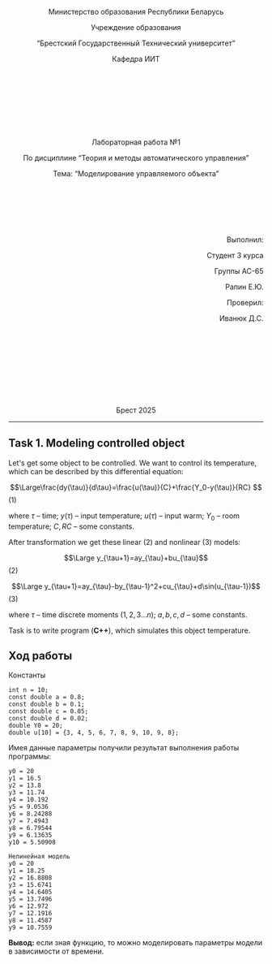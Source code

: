 <p align="center"> Министерство образования Республики Беларусь</p>
<p align="center">Учреждение образования</p>
<p align="center">“Брестский Государственный Технический университет”</p>
<p align="center">Кафедра ИИТ</p>
<br><br><br><br><br><br><br>
<p align="center">Лабораторная работа №1</p>
<p align="center">По дисциплине “Теория и методы автоматического управления”</p>
<p align="center">Тема: “Моделирование управляемого объекта”</p>
<br><br><br><br><br>
<p align="right">Выполнил:</p>
<p align="right">Студент 3 курса</p>
<p align="right">Группы АС-65</p>
<p align="right">Рапин Е.Ю.</p>
<p align="right">Проверил:</p>
<p align="right">Иванюк Д.С.</p>
<br><br><br><br><br><br><br><br>
<p align="center">Брест 2025</p>

---
## Task 1. Modeling controlled object
Let's get some object to be controlled. We want to control its temperature, which can be described by this differential equation:

$$\Large\frac{dy(\tau)}{d\tau}=\frac{u(\tau)}{C}+\frac{Y_0-y(\tau)}{RC} $$ (1)

where $\tau$ – time; $y(\tau)$ – input temperature; $u(\tau)$ – input warm; $Y_0$ – room temperature; $C,RC$ – some constants.

After transformation we get these linear (2) and nonlinear (3) models:

$$\Large y_{\tau+1}=ay_{\tau}+bu_{\tau}$$ (2)

$$\Large y_{\tau+1}=ay_{\tau}-by_{\tau-1}^2+cu_{\tau}+d\sin(u_{\tau-1})$$ (3)

where $\tau$ – time discrete moments ($1,2,3{\dots}n$); $a,b,c,d$ – some constants.

Task is to write program (**С++**), which simulates this object temperature.

## Ход работы
Константы  
```
int n = 10;
const double a = 0.8;
const double b = 0.1;
const double c = 0.05;
const double d = 0.02;
double Y0 = 20;
double u[10] = {3, 4, 5, 6, 7, 8, 9, 10, 9, 8};
```
Имея данные параметры получили результат выполнения работы программы:
```Линейная модель
y0 = 20
y1 = 16.5
y2 = 13.8
y3 = 11.74
y4 = 10.192
y5 = 9.0536
y6 = 8.24288
y7 = 7.4943
y8 = 6.79544
y9 = 6.13635
y10 = 5.50908

Нелинейная модель
y0 = 20
y1 = 18.25
y2 = 16.8808
y3 = 15.6741
y4 = 14.6405
y5 = 13.7496
y6 = 12.972
y7 = 12.1916
y8 = 11.4587
y9 = 10.7559
```
**Вывод:** если зная функцию, то можно моделировать параметры модели в зависимости от времени.

